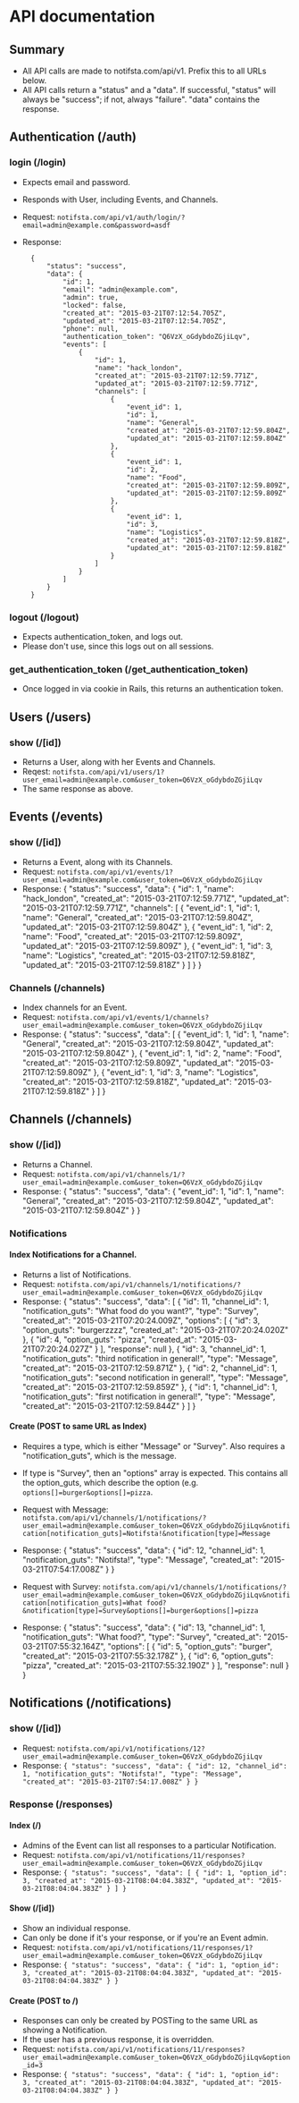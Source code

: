 # API documentation

## Summary
* All API calls are made to notifsta.com/api/v1. Prefix this to all URLs below.
* All API calls return a "status" and a "data". If successful, "status" will
always be "success"; if not, always "failure". "data" contains the response.


## Authentication (/auth)
### login (/login)
* Expects email and password.
* Responds with User, including Events, and Channels.

* Request: ```notifsta.com/api/v1/auth/login/?email=admin@example.com&password=asdf```

* Response: 

        {
            "status": "success",
            "data": {
                "id": 1,
                "email": "admin@example.com",
                "admin": true,
                "locked": false,
                "created_at": "2015-03-21T07:12:54.705Z",
                "updated_at": "2015-03-21T07:12:54.705Z",
                "phone": null,
                "authentication_token": "Q6VzX_oGdybdoZGjiLqv",
                "events": [
                    {
                        "id": 1,
                        "name": "hack_london",
                        "created_at": "2015-03-21T07:12:59.771Z",
                        "updated_at": "2015-03-21T07:12:59.771Z",
                        "channels": [
                            {
                                "event_id": 1,
                                "id": 1,
                                "name": "General",
                                "created_at": "2015-03-21T07:12:59.804Z",
                                "updated_at": "2015-03-21T07:12:59.804Z"
                            },
                            {
                                "event_id": 1,
                                "id": 2,
                                "name": "Food",
                                "created_at": "2015-03-21T07:12:59.809Z",
                                "updated_at": "2015-03-21T07:12:59.809Z"
                            },
                            {
                                "event_id": 1,
                                "id": 3,
                                "name": "Logistics",
                                "created_at": "2015-03-21T07:12:59.818Z",
                                "updated_at": "2015-03-21T07:12:59.818Z"
                            }
                        ]
                    }
                ]
            }
        }



### logout (/logout)
* Expects authentication_token, and logs out.
* Please don't use, since this logs out on all sessions.

### get_authentication_token (/get_authentication_token)
* Once logged in via cookie in Rails, this returns an authentication token.

## Users (/users)

### show (/[id])
* Returns a User, along with her Events and Channels. 
* Reqest: ```notifsta.com/api/v1/users/1?user_email=admin@example.com&user_token=Q6VzX_oGdybdoZGjiLqv```
* The same response as above.

## Events (/events)

### show (/[id])
* Returns a Event, along with its Channels.
* Request: ```notifsta.com/api/v1/events/1?user_email=admin@example.com&user_token=Q6VzX_oGdybdoZGjiLqv```
* Response:
        {
            "status": "success",
            "data": {
                "id": 1,
                "name": "hack_london",
                "created_at": "2015-03-21T07:12:59.771Z",
                "updated_at": "2015-03-21T07:12:59.771Z",
                "channels": [
                    {
                        "event_id": 1,
                        "id": 1,
                        "name": "General",
                        "created_at": "2015-03-21T07:12:59.804Z",
                        "updated_at": "2015-03-21T07:12:59.804Z"
                    },
                    {
                        "event_id": 1,
                        "id": 2,
                        "name": "Food",
                        "created_at": "2015-03-21T07:12:59.809Z",
                        "updated_at": "2015-03-21T07:12:59.809Z"
                    },
                    {
                        "event_id": 1,
                        "id": 3,
                        "name": "Logistics",
                        "created_at": "2015-03-21T07:12:59.818Z",
                        "updated_at": "2015-03-21T07:12:59.818Z"
                    }
                ]
            }
        }

### Channels (/channels)

* Index channels for an Event.
* Request: ```notifsta.com/api/v1/events/1/channels?user_email=admin@example.com&user_token=Q6VzX_oGdybdoZGjiLqv```
* Response:
        {
            "status": "success",
            "data": [
                {
                    "event_id": 1,
                    "id": 1,
                    "name": "General",
                    "created_at": "2015-03-21T07:12:59.804Z",
                    "updated_at": "2015-03-21T07:12:59.804Z"
                },
                {
                    "event_id": 1,
                    "id": 2,
                    "name": "Food",
                    "created_at": "2015-03-21T07:12:59.809Z",
                    "updated_at": "2015-03-21T07:12:59.809Z"
                },
                {
                    "event_id": 1,
                    "id": 3,
                    "name": "Logistics",
                    "created_at": "2015-03-21T07:12:59.818Z",
                    "updated_at": "2015-03-21T07:12:59.818Z"
                }
            ]
        }

## Channels (/channels)

### show (/[id])

* Returns a Channel.
* Request: ```notifsta.com/api/v1/channels/1/?user_email=admin@example.com&user_token=Q6VzX_oGdybdoZGjiLqv```
* Response: 
        {
            "status": "success",
            "data": {
                "event_id": 1,
                "id": 1,
                "name": "General",
                "created_at": "2015-03-21T07:12:59.804Z",
                "updated_at": "2015-03-21T07:12:59.804Z"
            }
        }

### Notifications

#### Index Notifications for a Channel.

* Returns a list of Notifications.
* Request: ```notifsta.com/api/v1/channels/1/notifications/?user_email=admin@example.com&user_token=Q6VzX_oGdybdoZGjiLqv```
* Response: 
          {
              "status": "success",
              "data": [
                  {
                      "id": 11,
                      "channel_id": 1,
                      "notification_guts": "What food do you want?",
                      "type": "Survey",
                      "created_at": "2015-03-21T07:20:24.009Z",
                      "options": [
                          {
                              "id": 3,
                              "option_guts": "burgerzzzz",
                              "created_at": "2015-03-21T07:20:24.020Z"
                          },
                          {
                              "id": 4,
                              "option_guts": "pizza",
                              "created_at": "2015-03-21T07:20:24.027Z"
                          }
                      ],
                      "response": null
                  },
                  {
                      "id": 3,
                      "channel_id": 1,
                      "notification_guts": "third notification in general!",
                      "type": "Message",
                      "created_at": "2015-03-21T07:12:59.871Z"
                  },
                  {
                      "id": 2,
                      "channel_id": 1,
                      "notification_guts": "second notification in general!",
                      "type": "Message",
                      "created_at": "2015-03-21T07:12:59.859Z"
                  },
                  {
                      "id": 1,
                      "channel_id": 1,
                      "notification_guts": "first notification in general!",
                      "type": "Message",
                      "created_at": "2015-03-21T07:12:59.844Z"
                  }
              ]
          }

#### Create (POST to same URL as Index)
* Requires a type, which is either "Message" or "Survey". Also requires a
"notification_guts", which is the message.
* If type is "Survey", then an "options" array is expected. This contains all
the option_guts, which describe the option (e.g.
```options[]=burger&options[]=pizza```.

* Request with Message: ```notifsta.com/api/v1/channels/1/notifications/?user_email=admin@example.com&user_token=Q6VzX_oGdybdoZGjiLqv&notification[notification_guts]=Notifsta!&notification[type]=Message```
* Response: 
        {
            "status": "success",
            "data": {
                "id": 12,
                "channel_id": 1,
                "notification_guts": "Notifsta!",
                "type": "Message",
                "created_at": "2015-03-21T07:54:17.008Z"
            }
        }

* Request with Survey: ```notifsta.com/api/v1/channels/1/notifications/?user_email=admin@example.com&user_token=Q6VzX_oGdybdoZGjiLqv&notification[notification_guts]=What food?&notification[type]=Survey&options[]=burger&options[]=pizza``` 
* Response:
        {
            "status": "success",
            "data": {
                "id": 13,
                "channel_id": 1,
                "notification_guts": "What food?",
                "type": "Survey",
                "created_at": "2015-03-21T07:55:32.164Z",
                "options": [
                    {
                        "id": 5,
                        "option_guts": "burger",
                        "created_at": "2015-03-21T07:55:32.178Z"
                    },
                    {
                        "id": 6,
                        "option_guts": "pizza",
                        "created_at": "2015-03-21T07:55:32.190Z"
                    }
                ],
                "response": null
            }
        }

## Notifications (/notifications)

### show (/[id])
* Request: ```notifsta.com/api/v1/notifications/12?user_email=admin@example.com&user_token=Q6VzX_oGdybdoZGjiLqv```
* Response: ```{
    "status": "success",
    "data": {
        "id": 12,
        "channel_id": 1,
        "notification_guts": "Notifsta!",
        "type": "Message",
        "created_at": "2015-03-21T07:54:17.008Z"
    }
}```

### Response (/responses)

#### Index (/)
* Admins of the Event can list all responses to a particular Notification.
* Request: ```notifsta.com/api/v1/notifications/11/responses?user_email=admin@example.com&user_token=Q6VzX_oGdybdoZGjiLqv```
* Response: ```{
    "status": "success",
    "data": [
        {
            "id": 1,
            "option_id": 3,
            "created_at": "2015-03-21T08:04:04.383Z",
            "updated_at": "2015-03-21T08:04:04.383Z"
        }
    ]
} ```

#### Show (/[id])
* Show an individual response.
* Can only be done if it's your response, or if you're an Event admin.
* Request: ```notifsta.com/api/v1/notifications/11/responses/1?user_email=admin@example.com&user_token=Q6VzX_oGdybdoZGjiLqv```
* Response: ```{
    "status": "success",
    "data": {
        "id": 1,
        "option_id": 3,
        "created_at": "2015-03-21T08:04:04.383Z",
        "updated_at": "2015-03-21T08:04:04.383Z"
    }
}```

#### Create (POST to /)
* Responses can only be created by POSTing to the same URL as showing a Notification.  
* If the user has a previous response, it is overridden.
* Request: ```notifsta.com/api/v1/notifications/11/responses?user_email=admin@example.com&user_token=Q6VzX_oGdybdoZGjiLqv&option_id=3```
* Response: ```{
    "status": "success",
    "data": {
        "id": 1,
        "option_id": 3,
        "created_at": "2015-03-21T08:04:04.383Z",
        "updated_at": "2015-03-21T08:04:04.383Z"
    }
}```
